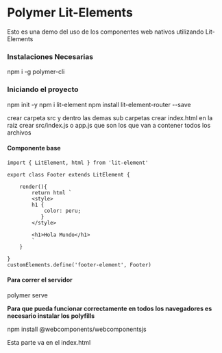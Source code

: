 # Polymer Lit-Elements

Esto es una demo del uso de los componentes web nativos utilizando Lit-Elements

### Instalaciones Necesarias
npm i -g polymer-cli

### Iniciando el proyecto
npm init -y
npm i lit-element
npm install lit-element-router --save

crear carpeta src y dentro las demas sub carpetas
crear index.html en la raiz
crear src/index.js o app.js que son los que van a contener todos los archivos

#### Componente base
```
import { LitElement, html } from 'lit-element'

export class Footer extends LitElement {

    render(){
        return html `
        <style>
        h1 {
            color: peru;
           } 
        </style>

        <h1>Hola Mundo</h1>
        `
    }
    
}
customElements.define('footer-element', Footer)
```

#### Para correr el servidor
polymer serve

**Para que pueda funcionar correctamente en todos los navegadores es necesario instalar los polyfills**

npm install @webcomponents/webcomponentsjs

Esta parte va en el index.html
<!-- load webcomponents bundle, which includes all the necessary polyfills -->
<script src="node_modules/@webcomponents/webcomponentsjs/webcomponents-bundle.js"></script>

